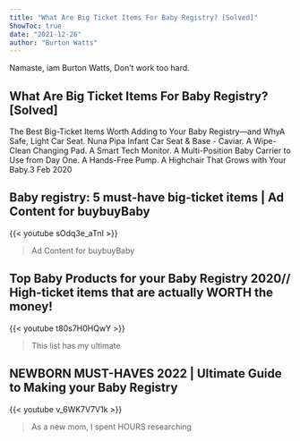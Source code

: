 ```yaml
---
title: "What Are Big Ticket Items For Baby Registry? [Solved]"
ShowToc: true 
date: "2021-12-26"
author: "Burton Watts" 
---
```


Namaste, iam Burton Watts, Don’t work too hard.
## What Are Big Ticket Items For Baby Registry? [Solved]
 The Best Big-Ticket Items Worth Adding to Your Baby Registry—and WhyA Safe, Light Car Seat. Nuna Pipa Infant Car Seat & Base - Caviar. 
 A Wipe-Clean Changing Pad. 
 A Smart Tech Monitor. 
 A Multi-Position Baby Carrier to Use from Day One. 
 A Hands-Free Pump. 
 A Highchair That Grows with Your Baby.3 Feb 2020

## Baby registry: 5 must-have big-ticket items | Ad Content for buybuyBaby
{{< youtube sOdq3e_aTnI >}}
>Ad Content for buybuyBaby 

## Top Baby Products for your Baby Registry 2020// High-ticket items that are actually WORTH the money!
{{< youtube t80s7H0HQwY >}}
>This list has my ultimate 

## NEWBORN MUST-HAVES 2022 | Ultimate Guide to Making your Baby Registry
{{< youtube v_6WK7V7V1k >}}
>As a new mom, I spent HOURS researching 

